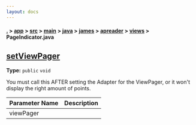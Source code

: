 ```yaml
---
layout: docs
---
```

#### [.](./../../../../../../../index) > [app](./../../../../../../index) > [src](./../../../../../index) > [main](./../../../../index) > [java](./../../../index) > [james](./../../index) > [apreader](./../index) > [views](./index) > **PageIndicator.java**

## [setViewPager](https://github.com/TheAndroidMaster/APReader/blob/master/app/src/main/java/james/apreader/views/PageIndicator.java#L102)

**Type:** `public` `void`

You must call this AFTER setting the Adapter for the ViewPager, or it won't display the right amount of points. 





|Parameter Name|Description|
|-----|-----|
|viewPager| |








